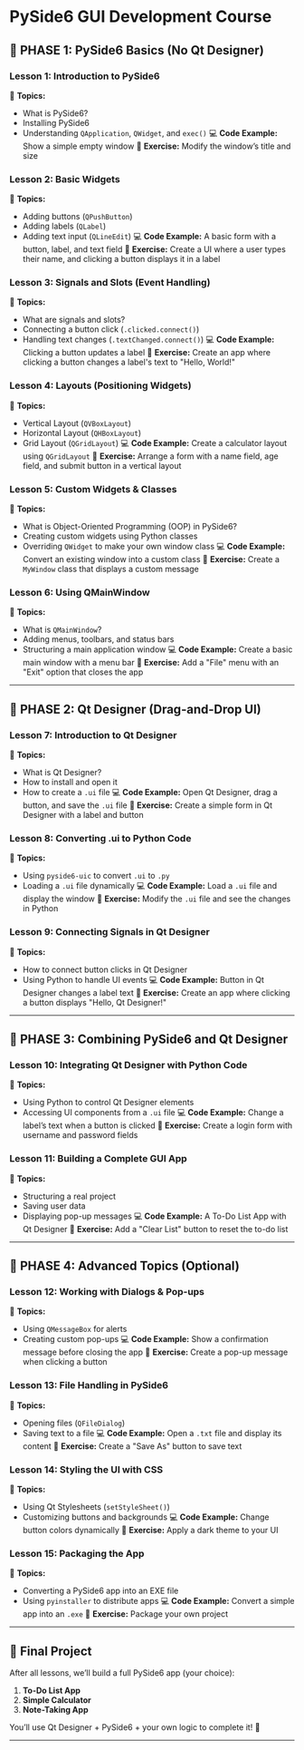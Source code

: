# PySide6 GUI Development Course

## 🚀 PHASE 1: PySide6 Basics (No Qt Designer)

### Lesson 1: Introduction to PySide6
🔹 **Topics:**
- What is PySide6?
- Installing PySide6
- Understanding `QApplication`, `QWidget`, and `exec()`
💻 **Code Example:** Show a simple empty window
🎯 **Exercise:** Modify the window’s title and size

### Lesson 2: Basic Widgets
🔹 **Topics:**
- Adding buttons (`QPushButton`)
- Adding labels (`QLabel`)
- Adding text input (`QLineEdit`)
💻 **Code Example:** A basic form with a button, label, and text field
🎯 **Exercise:** Create a UI where a user types their name, and clicking a button displays it in a label

### Lesson 3: Signals and Slots (Event Handling)
🔹 **Topics:**
- What are signals and slots?
- Connecting a button click (`.clicked.connect()`)
- Handling text changes (`.textChanged.connect()`)
💻 **Code Example:** Clicking a button updates a label
🎯 **Exercise:** Create an app where clicking a button changes a label's text to "Hello, World!"

### Lesson 4: Layouts (Positioning Widgets)
🔹 **Topics:**
- Vertical Layout (`QVBoxLayout`)
- Horizontal Layout (`QHBoxLayout`)
- Grid Layout (`QGridLayout`)
💻 **Code Example:** Create a calculator layout using `QGridLayout`
🎯 **Exercise:** Arrange a form with a name field, age field, and submit button in a vertical layout

### Lesson 5: Custom Widgets & Classes
🔹 **Topics:**
- What is Object-Oriented Programming (OOP) in PySide6?
- Creating custom widgets using Python classes
- Overriding `QWidget` to make your own window class
💻 **Code Example:** Convert an existing window into a custom class
🎯 **Exercise:** Create a `MyWindow` class that displays a custom message

### Lesson 6: Using QMainWindow
🔹 **Topics:**
- What is `QMainWindow`?
- Adding menus, toolbars, and status bars
- Structuring a main application window
💻 **Code Example:** Create a basic main window with a menu bar
🎯 **Exercise:** Add a "File" menu with an "Exit" option that closes the app

---

## 🚀 PHASE 2: Qt Designer (Drag-and-Drop UI)

### Lesson 7: Introduction to Qt Designer
🔹 **Topics:**
- What is Qt Designer?
- How to install and open it
- How to create a `.ui` file
💻 **Code Example:** Open Qt Designer, drag a button, and save the `.ui` file
🎯 **Exercise:** Create a simple form in Qt Designer with a label and button

### Lesson 8: Converting .ui to Python Code
🔹 **Topics:**
- Using `pyside6-uic` to convert `.ui` to `.py`
- Loading a `.ui` file dynamically
💻 **Code Example:** Load a `.ui` file and display the window
🎯 **Exercise:** Modify the `.ui` file and see the changes in Python

### Lesson 9: Connecting Signals in Qt Designer
🔹 **Topics:**
- How to connect button clicks in Qt Designer
- Using Python to handle UI events
💻 **Code Example:** Button in Qt Designer changes a label text
🎯 **Exercise:** Create an app where clicking a button displays "Hello, Qt Designer!"

---

## 🚀 PHASE 3: Combining PySide6 and Qt Designer

### Lesson 10: Integrating Qt Designer with Python Code
🔹 **Topics:**
- Using Python to control Qt Designer elements
- Accessing UI components from a `.ui` file
💻 **Code Example:** Change a label’s text when a button is clicked
🎯 **Exercise:** Create a login form with username and password fields

### Lesson 11: Building a Complete GUI App
🔹 **Topics:**
- Structuring a real project
- Saving user data
- Displaying pop-up messages
💻 **Code Example:** A To-Do List App with Qt Designer
🎯 **Exercise:** Add a "Clear List" button to reset the to-do list

---

## 🚀 PHASE 4: Advanced Topics (Optional)

### Lesson 12: Working with Dialogs & Pop-ups
🔹 **Topics:**
- Using `QMessageBox` for alerts
- Creating custom pop-ups
💻 **Code Example:** Show a confirmation message before closing the app
🎯 **Exercise:** Create a pop-up message when clicking a button

### Lesson 13: File Handling in PySide6
🔹 **Topics:**
- Opening files (`QFileDialog`)
- Saving text to a file
💻 **Code Example:** Open a `.txt` file and display its content
🎯 **Exercise:** Create a "Save As" button to save text

### Lesson 14: Styling the UI with CSS
🔹 **Topics:**
- Using Qt Stylesheets (`setStyleSheet()`)
- Customizing buttons and backgrounds
💻 **Code Example:** Change button colors dynamically
🎯 **Exercise:** Apply a dark theme to your UI

### Lesson 15: Packaging the App
🔹 **Topics:**
- Converting a PySide6 app into an EXE file
- Using `pyinstaller` to distribute apps
💻 **Code Example:** Convert a simple app into an `.exe`
🎯 **Exercise:** Package your own project

---

## 🎯 Final Project
After all lessons, we’ll build a full PySide6 app (your choice):
1. **To-Do List App**
2. **Simple Calculator**
3. **Note-Taking App**

You’ll use Qt Designer + PySide6 + your own logic to complete it! 🚀

---
